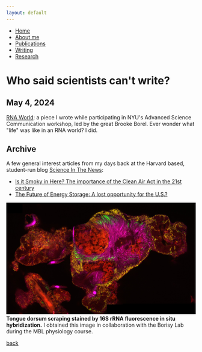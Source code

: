 ```yaml
---
layout: default
---
```

- [Home](.)
- [About me](./about-me.html)
- [Publications](./publications.html)
- [Writing](./blog.html)
- [Research](./research.html)


# Who said scientists can't write?

## May 4, 2024

[RNA World](./rna_world.html): a piece I wrote while participating in NYU's Advanced Science Communication workshop, led by the great Brooke Borel. Ever wonder what "life" was like in an RNA world? I did. 

  

## Archive

A few general interest articles from my days back at the Harvard based, student-run blog [Science In The News](https://sitn.hms.harvard.edu/):

- [Is it Smoky in Here? The importance of the Clean Air Act in the 21st century](https://sitn.hms.harvard.edu/flash/2019/smokey-importance-clean-air-act-21st-century/)
- [The Future of Energy Storage: A lost opportunity for the U.S.?](https://sitn.hms.harvard.edu/flash/2017/future-energy-storage-lost-opportunity-u-s/)

![image](./image.jpeg)
**Tongue dorsum scraping stained by 16S rRNA fluorescence in situ hybridization.** I obtained this image in collaboration with the Borisy Lab during the MBL physiology course.

[back](./)

